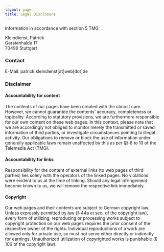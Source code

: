 ```yaml
---
layout: page
title: Legal Disclosure
---
```



Information in accordance with section 5 TMG:

Kleindienst, Patrick<br/>
Gerstenhalde 17<br/>
70499 Stuttgart<br/>

### Contact

E-Mail: patrick.kleindienst[at]web[dot]de


### Disclaimer

#### Accountability for content
The contents of our pages have been created with the utmost care. However, we cannot guarantee the contents' accuracy, completeness or topicality. 
According to statutory provisions, we are furthermore responsible for our own content on these web pages. In this context, please note that we are accordingly not obliged to monitor merely the transmitted or saved information of third parties, or investigate circumstances pointing to illegal activity. 
Our obligations to remove or block the use of information under generally applicable laws remain unaffected by this as per §§ 8 to 10 of the Telemedia Act (TMG).

#### Accountability for links
Responsibility for the content of external links (to web pages of third parties) lies solely with the operators of the linked pages. No violations were evident to us at the time of linking. Should any legal infringement become known to us, we will remove the respective link immediately.

#### Copyright
Our web pages and their contents are subject to German copyright law. Unless expressly permitted by law (§ 44a et seq. of the copyright law), every form of utilizing, reproducing or processing works subject to copyright protection on our web pages requires the prior consent of the respective owner of the rights. Individual reproductions of a work are allowed only for private use, so must not serve either directly or indirectly for earnings. Unauthorized utilization of copyrighted works is punishable (§ 106 of the copyright law).
